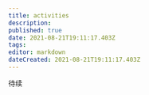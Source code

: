```yaml
---
title: activities
description: 
published: true
date: 2021-08-21T19:11:17.403Z
tags:
editor: markdown
dateCreated: 2021-08-21T19:11:17.403Z
---
```


待续
